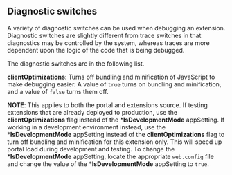 
## Diagnostic switches

 <!--TODO:  Validate that this statement is accurate for Azure Portal -->
 A variety of diagnostic switches can be used when debugging an extension. Diagnostic switches are slightly different from trace switches in that diagnostics may be controlled by the system, whereas traces are more dependent upon the logic of the code that is being debugged.

 The diagnostic switches are in the following list.

**clientOptimizations**: Turns off bundling and minification of JavaScript to make debugging easier.    A value of `true` turns on bundling and minification,  and a value of `false` turns them off.

  **NOTE**:  This applies to both the portal and extensions source. If testing extensions that are already deployed to production, use the **clientOptimizations** flag instead of the ***IsDevelopmentMode** appSetting. If working in a development environment instead, use the ***IsDevelopmentMode** appSetting instead of the **clientOptimizations** flag to turn off bundling and minification for this extension only. This will speed up portal load during development and testing.  To change the ***IsDevelopmentMode** appSetting, locate the appropriate `web.config` file and change the value of the ***IsDevelopmentMode** appSetting to `true`.
